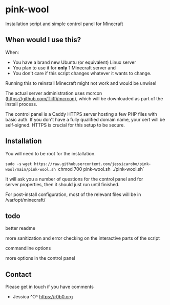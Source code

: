 # pink-wool
Installation script and simple control panel for Minecraft

## When would I use this?
When:
- You have a brand new Ubuntu (or equivalent) Linux server 
- You plan to use it for **only** 1 Minecraft server and 
- You don't care if this script changes whatever it wants to change. 

Running this to reinstall Minecraft might not work and would be unwise!

The actual server administration uses mcrcon (https://github.com/Tiiffi/mcrcon), which will be downloaded as part of the install process.

The control panel is a Caddy HTTPS server hosting a few PHP files with basic auth. If you don't have a fully qualified domain name, your cert will be self-signed. HTTPS is crucial for this setup to be secure.

## Installation

You will need to be root for the installation.

`sudo -s`
`wget https://raw.githubusercontent.com/jessicarobo/pink-wool/main/pink-wool.sh
`chmod 700 pink-wool.sh`
`./pink-wool.sh`

It will ask you a number of questions for the control panel and for server.properties, then it should just run until finished.

For post-install configuration, most of the relevant files will be in /var/opt/minecraft/

## todo

better readme

more sanitization and error checking on the interactive parts of the script

commandline options

more options in the control panel

## Contact
Please get in touch if you have comments 
- Jessica ^O^ https://r0b0.org
